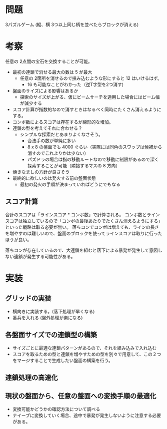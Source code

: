 # 問題

3パズルゲーム (縦、横 3つ以上同じ柄を並べたらブロックが消える)

# 考察

任意の 2点間の宝石を交換することが可能。

* 最初の連鎖で消せる最大の数は 5 が最大
    * 任意の 2箇所を消せるので挟み込むような形にすると 12 はいけるはず。
        * 16 も可能なことがわかった（逆T字型を2つ消す)
* 盤面のサイズによる影響はあるか
    * 探索のサイズが上がる、仮にビームサーチを適用した場合にはビーム幅が減少する
* スコア計算が指数的なので消すときはなるべく同時にたくさん消えるようにする。
* コンボ数によるスコアは存在するが線形的な増加。
* 連鎖の型を考えてそれに合わせる？
    * シンプルな探索だとあまりよくなさそう。
        * 合法手の数が単純に多い
        * 8 x 8 の盤面でも 4000 ぐらい（実際には同色のスワップは候補から消すのでこれよりかは少ない）
        * パズドラの場合は指の移動ルートなので移動に制限があるので深く探索することが可能（隣接するマスの 8 方向）
* 焼きなましの方針が良さそう
* 最終的に欲しいのは発火する前の盤面状態
    * 最初の発火の手順が決まっていればどうにでもなる

## スコア計算

合計のスコアは「ラインスコア * コンボ数」で計算される。 コンボ数とラインスコアは独立しているので「コンボの最後あたりでたくさん消えるようにする」といった戦略は取る必要が無い。
落ちコンでコンボは増えても、ラインの長さを増やすのは難しいので、盤面のブロックを使ってラインスコアは取りに行ったほうが良い。

落ちコンが存在しているので、大連鎖を組むと落下による暴発が発生して意図しない連鎖が発生する可能性がある。

# 実装

## グリッドの実装

* 横向きに実装する。(落下処理が早くなる)
* 番兵を入れる (盤外処理が楽になる)

## 各盤面サイズでの連鎖型の構築

* サイズごとに最適な連鎖パターンがあるので、それを組み込みで入れ込む
* スコアを取るための型と連鎖を増やすための型を別々で用意して、この２つをマージすることで生成したい盤面の構築を行う。

## 連鎖処理の高速化

## 現状の盤面から、任意の盤面への変換手順の最適化

  * 変換可能かどうかの確認方法について調べる
  * ナイーブに変換していく場合、途中で暴発が発生しないように注意する必要がある。